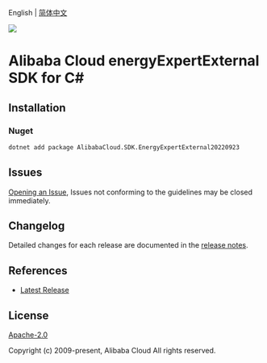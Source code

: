English | [简体中文](README-CN.md)

![](https://aliyunsdk-pages.alicdn.com/icons/AlibabaCloud.svg)

# Alibaba Cloud energyExpertExternal SDK for C#

## Installation

### Nuget

```bash
dotnet add package AlibabaCloud.SDK.EnergyExpertExternal20220923
```

## Issues

[Opening an Issue](https://github.com/aliyun/alibabacloud-csharp-sdk/issues/new), Issues not conforming to the guidelines may be closed immediately.

## Changelog

Detailed changes for each release are documented in the [release notes](./ChangeLog.md).

## References

* [Latest Release](https://github.com/aliyun/alibabacloud-csharp-sdk/)

## License

[Apache-2.0](http://www.apache.org/licenses/LICENSE-2.0)

Copyright (c) 2009-present, Alibaba Cloud All rights reserved.
